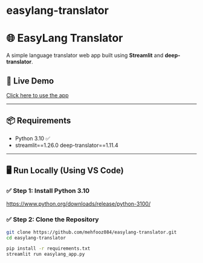 # easylang-translator
# 🌐 EasyLang Translator

A simple language translator web app built using **Streamlit** and **deep-translator**.

## 🚀 Live Demo
[Click here to use the app](https://easylang-translator.streamlit.app)

---

## 📦 Requirements

- Python 3.10 ✅
- streamlit==1.26.0
deep-translator==1.11.4


---

## 🖥️ Run Locally (Using VS Code)

### ✅ Step 1: Install Python 3.10
https://www.python.org/downloads/release/python-3100/

### ✅ Step 2: Clone the Repository

```bash
git clone https://github.com/mehfooz084/easylang-translator.git
cd easylang-translator

pip install -r requirements.txt
streamlit run easylang_app.py


